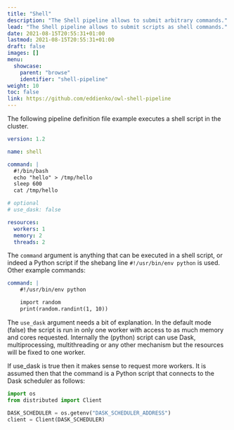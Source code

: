 ```yaml
---
title: "Shell"
description: "The Shell pipeline allows to submit arbitrary commands."
lead: "The Shell pipeline allows to submit scripts as shell commands."
date: 2021-08-15T20:55:31+01:00
lastmod: 2021-08-15T20:55:31+01:00
draft: false
images: []
menu:
  showcase:
    parent: "browse"
    identifier: "shell-pipeline"
weight: 10
toc: false
link: https://github.com/eddienko/owl-shell-pipeline
---
```


The following pipeline definition file example executes a shell script in the cluster.

```yaml
version: 1.2

name: shell

command: |
  #!/bin/bash
  echo "hello" > /tmp/hello
  sleep 600
  cat /tmp/hello

# optional
# use_dask: false

resources:
  workers: 1
  memory: 2
  threads: 2
```

The `command` argument is anything that can be executed in a shell script, or indeed
a Python script if the shebang line `#!/usr/bin/env python` is used. Other example commands:

```yaml
command: |
    #!/usr/bin/env python

    import random
    print(random.randint(1, 10))
```

The `use_dask` argument needs a bit of explanation. In the default mode (false)
the script is run in only one worker with access to as much memory and cores
requested. Internally the (python) script can use Dask, multiprocessing,
multithreading or any other mechanism but the resources will be fixed to one
worker.

If use_dask is true then it makes sense to request more workers. It is assumed then
that the command is a Python script that connects to the Dask scheduler as follows:

```python
import os
from distributed import Client

DASK_SCHEDULER = os.getenv("DASK_SCHEDULER_ADDRESS")
client = Client(DASK_SCHEDULER)
```